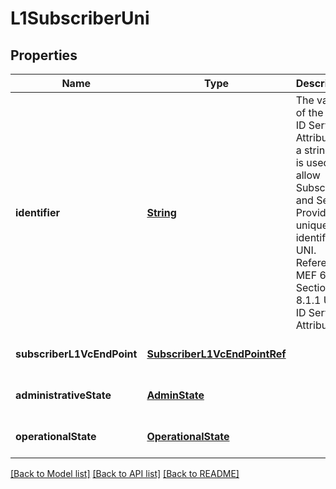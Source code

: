 # L1SubscriberUni
## Properties

Name | Type | Description | Notes
------------ | ------------- | ------------- | -------------
**identifier** | [**String**](string.md) | The value of the UNI ID Service Attribute is a string that is used to allow Subscriber and Service Provider to uniquely identify the UNI. Reference MEF 64 Section 8.1.1 UNI ID Service Attribute. | [optional] [default to null]
**subscriberL1VcEndPoint** | [**SubscriberL1VcEndPointRef**](SubscriberL1VcEndPointRef.md) |  | [optional] [default to null]
**administrativeState** | [**AdminState**](AdminState.md) |  | [optional] [default to null]
**operationalState** | [**OperationalState**](OperationalState.md) |  | [optional] [default to null]

[[Back to Model list]](../README.md#documentation-for-models) [[Back to API list]](../README.md#documentation-for-api-endpoints) [[Back to README]](../README.md)

